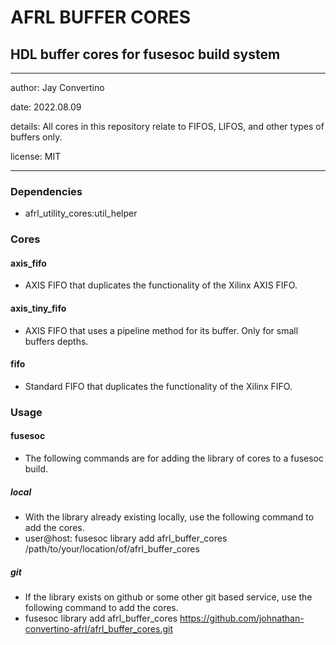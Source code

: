 # AFRL BUFFER CORES
## HDL buffer cores for fusesoc build system
---

   author: Jay Convertino  
   
   date: 2022.08.09  
   
   details: All cores in this repository relate to FIFOS, LIFOS, and other types of buffers only.  
   
   license: MIT   
   
---

### Dependencies
* afrl_utility_cores:util_helper

### Cores
#### axis_fifo
* AXIS FIFO that duplicates the functionality of the Xilinx AXIS FIFO. 

#### axis_tiny_fifo
* AXIS FIFO that uses a pipeline method for its buffer. Only for small buffers depths.

#### fifo
* Standard FIFO that duplicates the functionality of the Xilinx FIFO.

### Usage
#### fusesoc
* The following commands are for adding the library of cores to a fusesoc build.

##### local
* With the library already existing locally, use the following command to add the cores.
* user@host: fusesoc library add afrl_buffer_cores /path/to/your/location/of/afrl_buffer_cores

##### git
* If the library exists on github or some other git based service, use the following command to add the cores.
* fusesoc library add afrl_buffer_cores https://github.com/johnathan-convertino-afrl/afrl_buffer_cores.git


